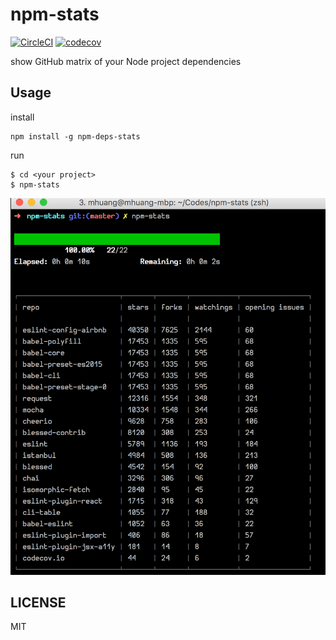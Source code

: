 # npm-stats

[![CircleCI](https://circleci.com/gh/metrue/npm-stats.svg?style=svg)](https://circleci.com/gh/metrue/npm-stats) [![codecov](https://codecov.io/gh/metrue/npm-stats/branch/master/graph/badge.svg)](https://codecov.io/gh/metrue/npm-stats)

show GitHub matrix of your Node project dependencies

## Usage

install
```
npm install -g npm-deps-stats
```

run
```
$ cd <your project>
$ npm-stats
```

![screen shot](https://raw.githubusercontent.com/metrue/npm-stats/master/screen_shot.png)


## LICENSE

MIT
